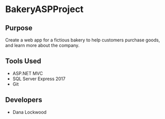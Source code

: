 # BakeryASPProject

## Purpose

Create a web app for a fictious bakery to help customers purchase goods, and learn more about the company.

## Tools Used

* ASP.NET MVC
* SQL Server Express 2017
* Git

## Developers 

* Dana Lockwood
